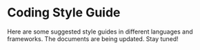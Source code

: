 # Coding Style Guide

Here are some suggested style guides in different languages and frameworks. The documents are being updated. Stay tuned!
